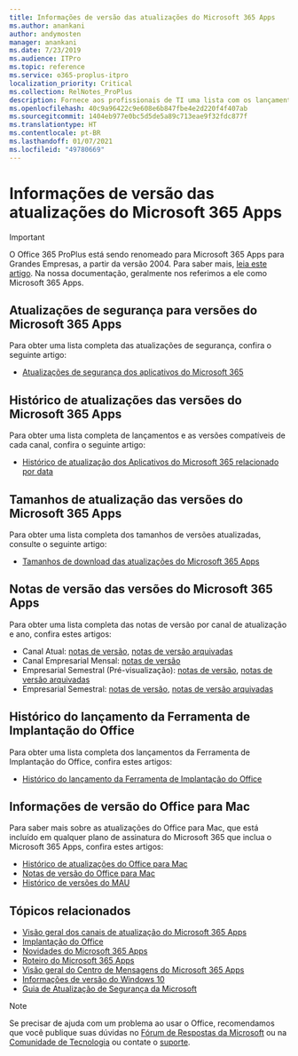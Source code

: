 ```yaml
---
title: Informações de versão das atualizações do Microsoft 365 Apps
ms.author: anankani
author: andymosten
manager: anankani
ms.date: 7/23/2019
ms.audience: ITPro
ms.topic: reference
ms.service: o365-proplus-itpro
localization_priority: Critical
ms.collection: RelNotes_ProPlus
description: Fornece aos profissionais de TI uma lista com os lançamentos mais recentes para o Microsoft 365 Apps para cada canal de atualização, e links para notas de versão e o histórico de atualizações
ms.openlocfilehash: 40c9a96422c9e608e6b847fbe4e2d220f4f407ab
ms.sourcegitcommit: 1404eb977e0bc5d5de5a89c713eae9f32fdc877f
ms.translationtype: HT
ms.contentlocale: pt-BR
ms.lasthandoff: 01/07/2021
ms.locfileid: "49780669"
---
```

# <a name="release-information-for-updates-to-microsoft-365-apps"></a>Informações de versão das atualizações do Microsoft 365 Apps


> [!IMPORTANT]
> O Office 365 ProPlus está sendo renomeado para Microsoft 365 Apps para Grandes Empresas, a partir da versão 2004. Para saber mais, [leia este artigo](https://go.microsoft.com/fwlink/p/?linkid=2123420). Na nossa documentação, geralmente nos referimos a ele como Microsoft 365 Apps.


## <a name="security-updates-for-microsoft-365-apps-releases"></a>Atualizações de segurança para versões do Microsoft 365 Apps

Para obter uma lista completa das atualizações de segurança, confira o seguinte artigo:
 - [Atualizações de segurança dos aplicativos do Microsoft 365](microsoft365-apps-security-updates.md)


## <a name="update-history-for-microsoft-365-apps-releases"></a>Histórico de atualizações das versões do Microsoft 365 Apps

Para obter uma lista completa de lançamentos e as versões compatíveis de cada canal, confira o seguinte artigo:

- [Histórico de atualização dos Aplicativos do Microsoft 365 relacionado por data](update-history-microsoft365-apps-by-date.md)


 ## <a name="update-sizes-for-microsoft-365-apps-releases"></a>Tamanhos de atualização das versões do Microsoft 365 Apps

Para obter uma lista completa dos tamanhos de versões atualizadas, consulte o seguinte artigo:
 - [Tamanhos de download das atualizações do Microsoft 365 Apps](download-sizes-microsoft365-apps-updates.md)

## <a name="release-notes-for-microsoft-365-apps-releases"></a>Notas de versão das versões do Microsoft 365 Apps

Para obter uma lista completa das notas de versão por canal de atualização e ano, confira estes artigos:
 - Canal Atual: [notas de versão](current-channel.md), [notas de versão arquivadas](monthly-channel-archived.md)
 - Canal Empresarial Mensal:  [notas de versão](monthly-enterprise-channel.md)
 - Empresarial Semestral (Pré-visualização): [notas de versão](semi-annual-enterprise-channel-preview.md), [notas de versão arquivadas](semi-annual-enterprise-channel-preview-archived.md)
 - Empresarial Semestral: [notas de versão](semi-annual-enterprise-channel.md), [notas de versão arquivadas](semi-annual-enterprise-channel-archived.md)

 ## <a name="release-history-for-office-deployment-tool"></a>Histórico do lançamento da Ferramenta de Implantação do Office
 Para obter uma lista completa dos lançamentos da Ferramenta de Implantação do Office, confira estes artigos:
 - [Histórico do lançamento da Ferramenta de Implantação do Office](ODT-release-history.md)

## <a name="office-for-mac-release-information"></a>Informações de versão do Office para Mac

Para saber mais sobre as atualizações do Office para Mac, que está incluído em qualquer plano de assinatura do Microsoft 365 que inclua o Microsoft 365 Apps, confira estes artigos:
 - [Histórico de atualizações do Office para Mac](update-history-office-for-mac.md)
 - [Notas de versão do Office para Mac](release-notes-office-for-mac.md)
 - [Histórico de versões do MAU](release-history-microsoft-autoupdate.md)


## <a name="related-topics"></a>Tópicos relacionados

- [Visão geral dos canais de atualização do Microsoft 365 Apps](https://docs.microsoft.com/DeployOffice/overview-of-update-channels-for-office-365-proplus)
- [Implantação do Office](https://docs.microsoft.com/deployoffice/)
- [Novidades do Microsoft 365 Apps](https://support.office.com/article/95c8d81d-08ba-42c1-914f-bca4603e1426)
- [Roteiro do Microsoft 365 Apps](https://products.office.com/business/office-365-roadmap)
- [Visão geral do Centro de Mensagens do Microsoft 365 Apps](https://support.office.com/article/38fb3333-bfcc-4340-a37b-deda509c2093)
- [Informações de versão do Windows 10](https://aka.ms/windows/releaseinfo)
- [Guia de Atualização de Segurança da Microsoft](https://portal.msrc.microsoft.com/)

> [!NOTE]
> Se precisar de ajuda com um problema ao usar o Office, recomendamos que você publique suas dúvidas no [Fórum de Respostas da Microsoft](https://answers.microsoft.com/) ou na [Comunidade de Tecnologia](https://techcommunity.microsoft.com/) ou contate o [suporte](https://support.microsoft.com/contactus).
